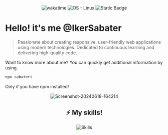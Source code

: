 <div align="center">
        <img src="https://wakatime.com/badge/user/9e8d3e46-5f9f-43ca-bc63-249986854d58.svg" alt="wakatime">
        <img src="https://img.shields.io/badge/OS-Linux-blue?logo=linux&logoColor=white" alt="OS - Linux">
        <img src="https://img.shields.io/badge/learning-working?label=working" alt="Static Badge">
</div>

# Hello! it's me @IkerSabater


> Passionate about creating responsive, user-friendly web applications using modern technologies. Dedicated to continuous learning and delivering high-quality code.

Want to know more about me? You can quickly get additional information by using. 
```bash
npx sabateri
```
Only if you have npm installed!
<p align="center">
<img src="https://i.ibb.co/HqcrSVc/Captura-desde-2024-06-18-16-04-25.jpg" alt="Screenshot-20240618-164214" border="0">
</p>

<h2 align="center">⚡ My skills!</h2>

<p align="center">
    <img src="https://skillicons.dev/icons?i=php,laravel,js,vue,java,docker,mysql,git,tailwind" alt="Skills" />
</p>

